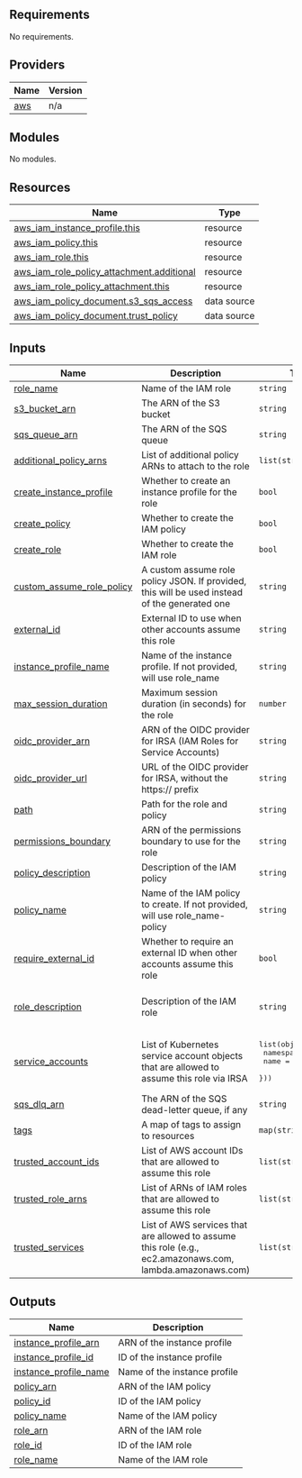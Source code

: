 <!-- BEGIN_TF_DOCS -->
## Requirements

No requirements.

## Providers

| Name | Version |
|------|---------|
| <a name="provider_aws"></a> [aws](#provider\_aws) | n/a |

## Modules

No modules.

## Resources

| Name | Type |
|------|------|
| [aws_iam_instance_profile.this](https://registry.terraform.io/providers/hashicorp/aws/latest/docs/resources/iam_instance_profile) | resource |
| [aws_iam_policy.this](https://registry.terraform.io/providers/hashicorp/aws/latest/docs/resources/iam_policy) | resource |
| [aws_iam_role.this](https://registry.terraform.io/providers/hashicorp/aws/latest/docs/resources/iam_role) | resource |
| [aws_iam_role_policy_attachment.additional](https://registry.terraform.io/providers/hashicorp/aws/latest/docs/resources/iam_role_policy_attachment) | resource |
| [aws_iam_role_policy_attachment.this](https://registry.terraform.io/providers/hashicorp/aws/latest/docs/resources/iam_role_policy_attachment) | resource |
| [aws_iam_policy_document.s3_sqs_access](https://registry.terraform.io/providers/hashicorp/aws/latest/docs/data-sources/iam_policy_document) | data source |
| [aws_iam_policy_document.trust_policy](https://registry.terraform.io/providers/hashicorp/aws/latest/docs/data-sources/iam_policy_document) | data source |

## Inputs

| Name | Description | Type | Default | Required |
|------|-------------|------|---------|:--------:|
| <a name="input_role_name"></a> [role\_name](#input\_role\_name) | Name of the IAM role | `string` | n/a | yes |
| <a name="input_s3_bucket_arn"></a> [s3\_bucket\_arn](#input\_s3\_bucket\_arn) | The ARN of the S3 bucket | `string` | n/a | yes |
| <a name="input_sqs_queue_arn"></a> [sqs\_queue\_arn](#input\_sqs\_queue\_arn) | The ARN of the SQS queue | `string` | n/a | yes |
| <a name="input_additional_policy_arns"></a> [additional\_policy\_arns](#input\_additional\_policy\_arns) | List of additional policy ARNs to attach to the role | `list(string)` | `[]` | no |
| <a name="input_create_instance_profile"></a> [create\_instance\_profile](#input\_create\_instance\_profile) | Whether to create an instance profile for the role | `bool` | `false` | no |
| <a name="input_create_policy"></a> [create\_policy](#input\_create\_policy) | Whether to create the IAM policy | `bool` | `true` | no |
| <a name="input_create_role"></a> [create\_role](#input\_create\_role) | Whether to create the IAM role | `bool` | `true` | no |
| <a name="input_custom_assume_role_policy"></a> [custom\_assume\_role\_policy](#input\_custom\_assume\_role\_policy) | A custom assume role policy JSON. If provided, this will be used instead of the generated one | `string` | `null` | no |
| <a name="input_external_id"></a> [external\_id](#input\_external\_id) | External ID to use when other accounts assume this role | `string` | `""` | no |
| <a name="input_instance_profile_name"></a> [instance\_profile\_name](#input\_instance\_profile\_name) | Name of the instance profile. If not provided, will use role\_name | `string` | `null` | no |
| <a name="input_max_session_duration"></a> [max\_session\_duration](#input\_max\_session\_duration) | Maximum session duration (in seconds) for the role | `number` | `3600` | no |
| <a name="input_oidc_provider_arn"></a> [oidc\_provider\_arn](#input\_oidc\_provider\_arn) | ARN of the OIDC provider for IRSA (IAM Roles for Service Accounts) | `string` | `null` | no |
| <a name="input_oidc_provider_url"></a> [oidc\_provider\_url](#input\_oidc\_provider\_url) | URL of the OIDC provider for IRSA, without the https:// prefix | `string` | `null` | no |
| <a name="input_path"></a> [path](#input\_path) | Path for the role and policy | `string` | `"/"` | no |
| <a name="input_permissions_boundary"></a> [permissions\_boundary](#input\_permissions\_boundary) | ARN of the permissions boundary to use for the role | `string` | `null` | no |
| <a name="input_policy_description"></a> [policy\_description](#input\_policy\_description) | Description of the IAM policy | `string` | `null` | no |
| <a name="input_policy_name"></a> [policy\_name](#input\_policy\_name) | Name of the IAM policy to create. If not provided, will use role\_name-policy | `string` | `null` | no |
| <a name="input_require_external_id"></a> [require\_external\_id](#input\_require\_external\_id) | Whether to require an external ID when other accounts assume this role | `bool` | `false` | no |
| <a name="input_role_description"></a> [role\_description](#input\_role\_description) | Description of the IAM role | `string` | `"Role for accessing S3 bucket and SQS queues"` | no |
| <a name="input_service_accounts"></a> [service\_accounts](#input\_service\_accounts) | List of Kubernetes service account objects that are allowed to assume this role via IRSA | <pre>list(object({<br/>    namespace = string<br/>    name      = string<br/>  }))</pre> | `[]` | no |
| <a name="input_sqs_dlq_arn"></a> [sqs\_dlq\_arn](#input\_sqs\_dlq\_arn) | The ARN of the SQS dead-letter queue, if any | `string` | `null` | no |
| <a name="input_tags"></a> [tags](#input\_tags) | A map of tags to assign to resources | `map(string)` | `{}` | no |
| <a name="input_trusted_account_ids"></a> [trusted\_account\_ids](#input\_trusted\_account\_ids) | List of AWS account IDs that are allowed to assume this role | `list(string)` | `[]` | no |
| <a name="input_trusted_role_arns"></a> [trusted\_role\_arns](#input\_trusted\_role\_arns) | List of ARNs of IAM roles that are allowed to assume this role | `list(string)` | `[]` | no |
| <a name="input_trusted_services"></a> [trusted\_services](#input\_trusted\_services) | List of AWS services that are allowed to assume this role (e.g., ec2.amazonaws.com, lambda.amazonaws.com) | `list(string)` | `[]` | no |

## Outputs

| Name | Description |
|------|-------------|
| <a name="output_instance_profile_arn"></a> [instance\_profile\_arn](#output\_instance\_profile\_arn) | ARN of the instance profile |
| <a name="output_instance_profile_id"></a> [instance\_profile\_id](#output\_instance\_profile\_id) | ID of the instance profile |
| <a name="output_instance_profile_name"></a> [instance\_profile\_name](#output\_instance\_profile\_name) | Name of the instance profile |
| <a name="output_policy_arn"></a> [policy\_arn](#output\_policy\_arn) | ARN of the IAM policy |
| <a name="output_policy_id"></a> [policy\_id](#output\_policy\_id) | ID of the IAM policy |
| <a name="output_policy_name"></a> [policy\_name](#output\_policy\_name) | Name of the IAM policy |
| <a name="output_role_arn"></a> [role\_arn](#output\_role\_arn) | ARN of the IAM role |
| <a name="output_role_id"></a> [role\_id](#output\_role\_id) | ID of the IAM role |
| <a name="output_role_name"></a> [role\_name](#output\_role\_name) | Name of the IAM role |
<!-- END_TF_DOCS -->
